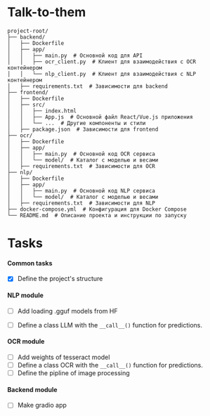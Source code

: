 # Talk-to-them

```text
project-root/
├── backend/
│   ├── Dockerfile
│   ├── app/
│   │   ├── main.py  # Основной код для API
│   │   ├── ocr_client.py  # Клиент для взаимодействия с OCR контейнером
│   │   └── nlp_client.py  # Клиент для взаимодействия с NLP контейнером
│   ├── requirements.txt  # Зависимости для backend
├── frontend/
│   ├── Dockerfile
│   ├── src/
│   │   ├── index.html
│   │   ├── App.js  # Основной файл React/Vue.js приложения
│   │   └── ...  # Другие компоненты и стили
│   ├── package.json  # Зависимости для frontend
├── ocr/
│   ├── Dockerfile
│   ├── app/
│   │   ├── main.py  # Основной код OCR сервиса
│   │   └── model/  # Каталог с моделью и весами
│   ├── requirements.txt  # Зависимости для OCR
├── nlp/
│   ├── Dockerfile
│   ├── app/
│   │   ├── main.py  # Основной код NLP сервиса
│   │   └── model/  # Каталог с моделью и весами
│   ├── requirements.txt  # Зависимости для NLP
├── docker-compose.yml  # Конфигурация для Docker Compose
└── README.md  # Описание проекта и инструкции по запуску
```

# Tasks
#### Common tasks
- [x] Define the project's structure

#### NLP module
- [ ] Add loading .gguf models from HF
- [ ] Define a class LLM with the ```__call__()``` function for predictions.


#### OCR module
- [ ] Add weights of tesseract model
- [ ] Define a class OCR with the ```__call__()``` function for predictions.
- [ ] Define the pipline of image processing

#### Backend module
- [ ] Make gradio app